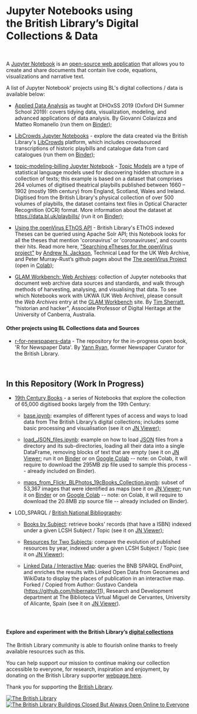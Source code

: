 # Jupyter Notebooks using<br/> the British Library’s Digital Collections & Data
<br/>

A [Jupyter Notebook](https://www.youtube.com/watch?v=HW29067qVWk) is an [open-source web application](https://jupyter.org/) that allows you to create and share documents that contain live code, equations, visualizations and narrative text.

A list of Jupyter Notebook' projects using BL's digital collections / data is available below:

- [Applied Data Analysis](https://github.com/mromanello/ADA-DHOxSS2019) as taught at DHOxSS 2019 (Oxford DH Summer School 2019): covers tidying data, visualization, modeling, and advanced applications of data analysis. By Giovanni Colavizza and Matteo Romanello (run them on [Binder](https://mybinder.org/v2/gh/mromanello/ADA-DHOxSS2019/master));

- [LibCrowds Jupyter Notebooks](https://github.com/LibCrowds/notebooks) - explore the data created via the British Library's [LibCrowds](http://libcrowds.com/) platform, which includes crowdsourced transcriptions of historic playbills and catalogue data from card catalogues (run them on [Binder](https://mybinder.org/v2/gh/libcrowds/notebooks/master?urlpath=lab));

- [topic-modeling-billing Jupyter Notebook](https://github.com/hibernator11/notebook-texts-metadata/blob/master/topic-modeling-billing.ipynb) - [Topic Models](https://en.wikipedia.org/wiki/Topic_model#:~:text=In%20machine%20learning%20and%20natural,structures%20in%20a%20text%20body) are a type of statistical language models used for discovering hidden structure in a collection of texts; this example is based on a dataset that comprises 264 volumes of digitised theatrical playbills published between 1660 – 1902 (mostly 19th century) from England, Scotland, Wales and Ireland. Digitised from the British Library's physical collection of over 500 volumes of playbills, the dataset contains text files in Optical Character Recognition (OCR) format. More information about the dataset at https://data.bl.uk/playbills/ (run it on [Binder](https://mybinder.org/v2/gh/hibernator11/notebook-texts-example/master?urlpath=notebooks/topic-modeling-billing.ipynb));

- [Using the openVirus EThOS API](https://github.com/anjackson/contentminer/blob/master/openVirus_EThOS_API.ipynb) - British Library's EThOS indexed Theses can be queried using Apache Solr API; this Notebook looks for all the theses that mention 'coronavirus' or 'coronaviruses', and counts their hits. Read more here, ["Searching eTheses for the openVirus project"](https://blogs.bl.uk/digital-scholarship/2020/05/searching-etheses-for-the-openvirus-project.html) by [Andrew N. Jackson](https://anjackson.net/), Technical Lead for the UK Web Archive, and Peter Murray-Rust’s github pages about the [The openVirus Project](https://github.com/petermr/openVirus) (open in [Colab](https://colab.research.google.com/github/anjackson/contentminer/blob/master/openVirus_EThOS_API.ipynb));

- [GLAM Workbench: Web Archives](https://github.com/GLAM-Workbench/web-archives/): collection of Jupyter notebooks that document web archive data sources and standards, and walk through methods of harvesting, analysing, and visualising that data. To see which Notebooks work with UKWA (UK Web Archive), please consult the *Web Archives* entry at the [GLAM Workbench](https://glam-workbench.github.io/web-archives/) site. By [Tim Sherratt](https://www.timsherratt.org/), "historian and hacker", Associate Professor of Digital Heritage at the University of Canberra, Australia.

#### Other projects using BL Collections data and Sources

- [r-for-newspapers-data](https://github.com/yannryan-irl/r-for-newspapers-data) - The repository for the in-progress open book, 'R for Newspaper Data'. By [Yann Ryan](https://livingwithmachines.ac.uk/introducing-yann-ryan/), former Newspaper Curator for the British Library.
<br/>

## In this Repository (Work In Progress)
- [19th Century Books](Microsoft19thCenturyBooks/) - a series of Notebooks that explore the collection of 65,000 digitised books largely from the 19th Century:

    - [base.ipynb](Microsoft19thCenturyBooks/base.ipynb): examples of different types of access and ways to load data from The British Library’s digital collections; includes some basic processing and visualisation (see it on [JN Viewer](https://nbviewer.jupyter.org/github/BL-Labs/Jupyter-notebooks-projects-using-BL-Sources/blob/master/Microsoft19thCenturyBooks/base.ipynb));

    - [load_JSON_files.ipynb](Microsoft19thCenturyBooks/load_JSON_files.ipynb): example on how to load [JSON](https://en.wikipedia.org/wiki/JSON#:~:text=JavaScript%20Object%20Notation%20(JSON%2C%20pronounced,or%20any%20other%20serializable%20value)) files from a directory and its sub-directories, loading all their data into a single DataFrame, removing blocks of text that are empty (see it on [JN Viewer](https://nbviewer.jupyter.org/github/BL-Labs/Jupyter-notebooks-projects-using-BL-Sources/blob/master/Microsoft19thCenturyBooks/load_JSON_files.ipynb); run it on [Binder](https://mybinder.org/v2/gh/BL-Labs/Jupyter-notebooks-projects-using-BL-Sources/master?filepath=Microsoft19thCenturyBooks/load_JSON_files.ipynb) or on [Google Colab](https://colab.research.google.com/github/BL-Labs/Jupyter-notebooks-projects-using-BL-Sources/blob/master/Microsoft19thCenturyBooks/load_JSON_files.ipynb) -- note: on Colab, it will require to download the 295MB zip file used to sample this process -- already included on Binder).

    - [maps_from_Flickr_BLPhotos_19cBooks_Collection.ipynb](maps_from_Flickr_BLPhotos_19cBooks_Collection.ipynb): subset of 53,367 images that were identified as maps (see it on [JN Viewer](https://nbviewer.jupyter.org/github/BL-Labs/Jupyter-notebooks-projects-using-BL-Sources/blob/master/Microsoft19thCenturyBooks/maps_from_Flickr_BLPhotos_19cBooks_Collection.ipynb); run it on [Binder](https://mybinder.org/v2/gh/BL-Labs/Jupyter-notebooks-projects-using-BL-Sources/master?filepath=Microsoft19thCenturyBooks/maps_from_Flickr_BLPhotos_19cBooks_Collection.ipynb) or on [Google Colab](https://colab.research.google.com/github/BL-Labs/Jupyter-notebooks-projects-using-BL-Sources/blob/master/Microsoft19thCenturyBooks/maps_from_Flickr_BLPhotos_19cBooks_Collection.ipynb) -- note: on Colab, it will require to download the 20.8MB zip source file -- already included on Binder).

- LOD_SPARQL / [British National Bibliography](https://www.bl.uk/catalogues/british-national-bibliography):

    - [Books by Subject](LOD_SPARQL/00_BNB_SPARQL_books_by_LCSH_subject.ipynb): retrieve books' records (that have a ISBN) indexed under a given LCSH Subject / Topic (see it on [JN Viewer](https://nbviewer.jupyter.org/github/BL-Labs/Jupyter-notebooks-projects-using-BL-Sources/blob/master/LOD_SPARQL/00_BNB_SPARQL_books_by_LCSH_subject.ipynb));

    - [Resources for Two Subjects](LOD_SPARQL/01_BNB_SPARQL_Compare_Publication_Year_for_two_Subjects.ipynb): compare the evolution of published resources by year, indexed under a given LCSH Subject / Topic (see it on [JN Viewer](https://nbviewer.jupyter.org/github/BL-Labs/Jupyter-notebooks-projects-using-BL-Sources/blob/master/LOD_SPARQL/01_BNB_SPARQL_Compare_Publication_Year_for_two_Subjects.ipynb));

    - [Linked Data / Interactive Map](LOD_SPARQL/02_BNB_SPARQL_LOD_Extraction_Interactive_Map.ipynb): queries the BNB SPARQL EndPoint, and enriches the results with Linked Open Data from Geonames and WikiData to display the places of publication in an interactive map. Forked / Copied from Author: Gustavo Candela (https://github.com/hibernator11), Research and Development department at The Biblioteca Virtual Miguel de Cervantes, University of Alicante, Spain (see it on [JN Viewer](https://nbviewer.jupyter.org/github/BL-Labs/Jupyter-notebooks-projects-using-BL-Sources/blob/master/LOD_SPARQL/02_BNB_SPARQL_LOD_Extraction_Interactive_Map.ipynb)).
<br/>

##
#### Explore and experiment with the British Library’s [digital collections](https://data.bl.uk/)

The British Library community is able to flourish online thanks to freely available resources such as this.

You can help support our mission to continue making our collection accessible to everyone, for research, inspiration and enjoyment, by donating on the British Library supporter [webpage here](http://tiny.cc/BL-Donate).

Thank you for supporting the [British Library](https://www.bl.uk/).

[![The British Library](https://github.com/BL-Labs/Jupyter-notebooks-projects-using-BL-Sources/raw/master/wstatic/BL_EWK.png)
![The British Library Buildings Closed But Always Open Online to Everyone](https://github.com/BL-Labs/Jupyter-notebooks-projects-using-BL-Sources/raw/master/wstatic/BL_CoronaV19_OpenOnline.jpg)](https://www.bl.uk/)
##
